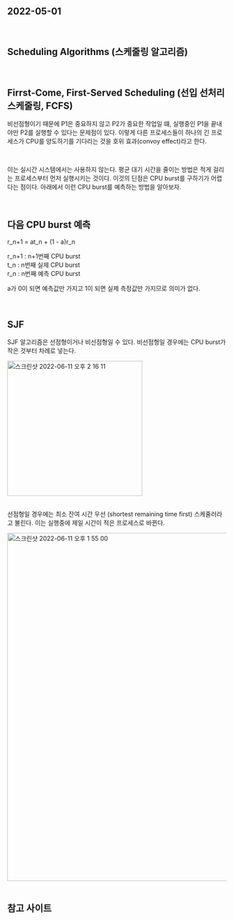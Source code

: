 ## 2022-05-01

<br/>

## Scheduling Algorithms (스케줄링 알고리즘)

<br/>

## Firrst-Come, First-Served Scheduling (선입 선처리 스케줄링, FCFS)

비선점형이기 때문에 P1은 중요하지 않고 P2가 중요한 작업일 떄, 실행중인 P1을 끝내야만 P2를 실행할 수 있다는 문제점이 있다. 이렇게 다른 프로세스들이 하나의 긴 프로세스가 CPU를 양도하기를 기다리는 것을 호위 효과(convoy effect)라고 한다.

<br/>

이는 실시간 시스템에서는 사용하지 않는다. 평균 대기 시간을 줄이는 방법은 적게 걸리는 프로세스부터 먼저 실행시키는 것이다. 이것의 딘점은 CPU burst를 구하기가 어렵다는 점이다. 아래에서 이런 CPU burst를 예측하는 방법을 알아보자.

<br/>

## 다음 CPU burst 예측

r_n+1 = at_n + (1 - a)r_n

r_n+1 : n+1번째 CPU burst <br/>
t_n : n번째 실제 CPU burst <br/>
r_n : n번째 예측 CPU burst <br/>

a가 0이 되면 예측값만 가지고 1이 되면 실제 측정값만 가지므로 의미가 없다.

<br/>

## SJF

SJF 알고리즘은 선점형이거나 비선점형일 수 있다. 비선점형일 경우에는 CPU burst가 작은 것부터 차례로 넣는다.

<img width="310" alt="스크린샷 2022-06-11 오후 2 16 11" src="https://user-images.githubusercontent.com/67616146/173173857-d840c589-0282-4d54-81f5-f3b4a579bc8b.png">

<br/>

<br/>

선점형일 경우에는 최소 잔여 시간 우선 (shortest remaining time first) 스케줄러라고 불린다. 이는 실행중에 제일 시간이 적은 프로세스로 바뀐다.

<img width="799" alt="스크린샷 2022-06-11 오후 1 55 00" src="https://user-images.githubusercontent.com/67616146/173173265-348c4ad2-4333-4d77-9f53-2ba2fbfbec8b.png">

<br/>
<br/>

## 참고 사이트

[googlelink]: https://google.com "Go google"
